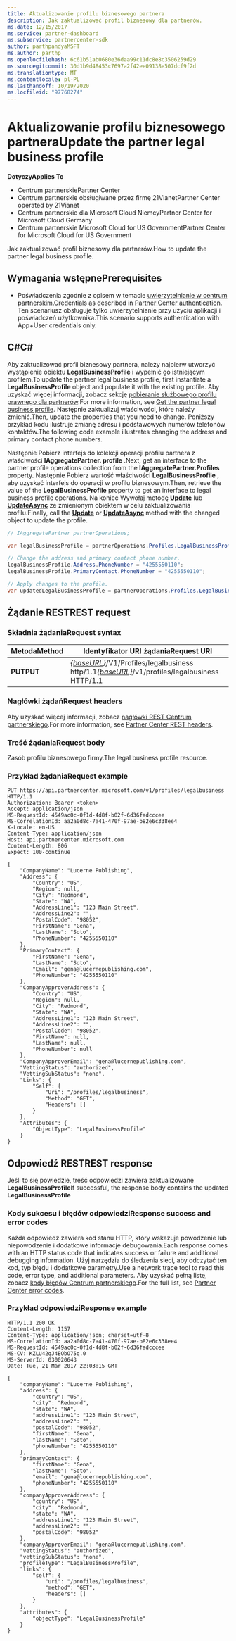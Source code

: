 ```yaml
---
title: Aktualizowanie profilu biznesowego partnera
description: Jak zaktualizować profil biznesowy dla partnerów.
ms.date: 12/15/2017
ms.service: partner-dashboard
ms.subservice: partnercenter-sdk
author: parthpandyaMSFT
ms.author: parthp
ms.openlocfilehash: 6c61b51ab0680e36daa99c11dc8e8c3506259d29
ms.sourcegitcommit: 30d1b9d48453c7697a2f42ee09138e507dcf9f2d
ms.translationtype: MT
ms.contentlocale: pl-PL
ms.lasthandoff: 10/19/2020
ms.locfileid: "97768274"
---
```

# <a name="update-the-partner-legal-business-profile"></a><span data-ttu-id="edabf-103">Aktualizowanie profilu biznesowego partnera</span><span class="sxs-lookup"><span data-stu-id="edabf-103">Update the partner legal business profile</span></span>

<span data-ttu-id="edabf-104">**Dotyczy**</span><span class="sxs-lookup"><span data-stu-id="edabf-104">**Applies To**</span></span>

- <span data-ttu-id="edabf-105">Centrum partnerskie</span><span class="sxs-lookup"><span data-stu-id="edabf-105">Partner Center</span></span>
- <span data-ttu-id="edabf-106">Centrum partnerskie obsługiwane przez firmę 21Vianet</span><span class="sxs-lookup"><span data-stu-id="edabf-106">Partner Center operated by 21Vianet</span></span>
- <span data-ttu-id="edabf-107">Centrum partnerskie dla Microsoft Cloud Niemcy</span><span class="sxs-lookup"><span data-stu-id="edabf-107">Partner Center for Microsoft Cloud Germany</span></span>
- <span data-ttu-id="edabf-108">Centrum partnerskie Microsoft Cloud for US Government</span><span class="sxs-lookup"><span data-stu-id="edabf-108">Partner Center for Microsoft Cloud for US Government</span></span>

<span data-ttu-id="edabf-109">Jak zaktualizować profil biznesowy dla partnerów.</span><span class="sxs-lookup"><span data-stu-id="edabf-109">How to update the partner legal business profile.</span></span>

## <a name="prerequisites"></a><span data-ttu-id="edabf-110">Wymagania wstępne</span><span class="sxs-lookup"><span data-stu-id="edabf-110">Prerequisites</span></span>

- <span data-ttu-id="edabf-111">Poświadczenia zgodnie z opisem w temacie [uwierzytelnianie w centrum partnerskim](partner-center-authentication.md).</span><span class="sxs-lookup"><span data-stu-id="edabf-111">Credentials as described in [Partner Center authentication](partner-center-authentication.md).</span></span> <span data-ttu-id="edabf-112">Ten scenariusz obsługuje tylko uwierzytelnianie przy użyciu aplikacji i poświadczeń użytkownika.</span><span class="sxs-lookup"><span data-stu-id="edabf-112">This scenario supports authentication with App+User credentials only.</span></span>

## <a name="c"></a><span data-ttu-id="edabf-113">C\#</span><span class="sxs-lookup"><span data-stu-id="edabf-113">C\#</span></span>

<span data-ttu-id="edabf-114">Aby zaktualizować profil biznesowy partnera, należy najpierw utworzyć wystąpienie obiektu **LegalBusinessProfile** i wypełnić go istniejącym profilem.</span><span class="sxs-lookup"><span data-stu-id="edabf-114">To update the partner legal business profile, first instantiate a **LegalBusinessProfile** object and populate it with the existing profile.</span></span> <span data-ttu-id="edabf-115">Aby uzyskać więcej informacji, zobacz sekcję [pobieranie służbowego profilu prawnego dla partnerów](get-legal-business-profile.md).</span><span class="sxs-lookup"><span data-stu-id="edabf-115">For more information, see [Get the partner legal business profile](get-legal-business-profile.md).</span></span> <span data-ttu-id="edabf-116">Następnie zaktualizuj właściwości, które należy zmienić.</span><span class="sxs-lookup"><span data-stu-id="edabf-116">Then, update the properties that you need to change.</span></span> <span data-ttu-id="edabf-117">Poniższy przykład kodu ilustruje zmianę adresu i podstawowych numerów telefonów kontaktów.</span><span class="sxs-lookup"><span data-stu-id="edabf-117">The following code example illustrates changing the address and primary contact phone numbers.</span></span>

<span data-ttu-id="edabf-118">Następnie Pobierz interfejs do kolekcji operacji profilu partnera z właściwości **IAggregatePartner. profile** .</span><span class="sxs-lookup"><span data-stu-id="edabf-118">Next, get an interface to the partner profile operations collection from the **IAggregatePartner.Profiles** property.</span></span> <span data-ttu-id="edabf-119">Następnie Pobierz wartość właściwości **LegalBusinessProfile** , aby uzyskać interfejs do operacji w profilu biznesowym.</span><span class="sxs-lookup"><span data-stu-id="edabf-119">Then, retrieve the value of the **LegalBusinessProfile** property to get an interface to legal business profile operations.</span></span> <span data-ttu-id="edabf-120">Na koniec Wywołaj metodę [**Update**](/dotnet/api/microsoft.store.partnercenter.profiles.ilegalbusinessprofile.update) lub [**UpdateAsync**](/dotnet/api/microsoft.store.partnercenter.profiles.ilegalbusinessprofile.updateasync) ze zmienionym obiektem w celu zaktualizowania profilu.</span><span class="sxs-lookup"><span data-stu-id="edabf-120">Finally, call the [**Update**](/dotnet/api/microsoft.store.partnercenter.profiles.ilegalbusinessprofile.update) or [**UpdateAsync**](/dotnet/api/microsoft.store.partnercenter.profiles.ilegalbusinessprofile.updateasync) method with the changed object to update the profile.</span></span>

``` csharp
// IAggregatePartner partnerOperations;

var legalBusinessProfile = partnerOperations.Profiles.LegalBusinessProfile.Get();

// Change the address and primary contact phone number.
legalBusinessProfile.Address.PhoneNumber = "4255550110";
legalBusinessProfile.PrimaryContact.PhoneNumber = "4255550110";

// Apply changes to the profile.
var updatedLegalBusinessProfile = partnerOperations.Profiles.LegalBusinessProfile.Update(legalBusinessProfile);
```

## <a name="rest-request"></a><span data-ttu-id="edabf-121">Żądanie REST</span><span class="sxs-lookup"><span data-stu-id="edabf-121">REST request</span></span>

### <a name="request-syntax"></a><span data-ttu-id="edabf-122">Składnia żądania</span><span class="sxs-lookup"><span data-stu-id="edabf-122">Request syntax</span></span>

| <span data-ttu-id="edabf-123">Metoda</span><span class="sxs-lookup"><span data-stu-id="edabf-123">Method</span></span>  | <span data-ttu-id="edabf-124">Identyfikator URI żądania</span><span class="sxs-lookup"><span data-stu-id="edabf-124">Request URI</span></span>                                                                    |
|---------|--------------------------------------------------------------------------------|
| <span data-ttu-id="edabf-125">**PUT**</span><span class="sxs-lookup"><span data-stu-id="edabf-125">**PUT**</span></span> | <span data-ttu-id="edabf-126">[*{baseURL}*](partner-center-rest-urls.md)/V1/Profiles/legalbusiness http/1.1</span><span class="sxs-lookup"><span data-stu-id="edabf-126">[*{baseURL}*](partner-center-rest-urls.md)/v1/profiles/legalbusiness HTTP/1.1</span></span> |

### <a name="request-headers"></a><span data-ttu-id="edabf-127">Nagłówki żądań</span><span class="sxs-lookup"><span data-stu-id="edabf-127">Request headers</span></span>

<span data-ttu-id="edabf-128">Aby uzyskać więcej informacji, zobacz [nagłówki REST Centrum partnerskiego](headers.md).</span><span class="sxs-lookup"><span data-stu-id="edabf-128">For more information, see [Partner Center REST headers](headers.md).</span></span>

### <a name="request-body"></a><span data-ttu-id="edabf-129">Treść żądania</span><span class="sxs-lookup"><span data-stu-id="edabf-129">Request body</span></span>

<span data-ttu-id="edabf-130">Zasób profilu biznesowego firmy.</span><span class="sxs-lookup"><span data-stu-id="edabf-130">The legal business profile resource.</span></span>

### <a name="request-example"></a><span data-ttu-id="edabf-131">Przykład żądania</span><span class="sxs-lookup"><span data-stu-id="edabf-131">Request example</span></span>

```http
PUT https://api.partnercenter.microsoft.com/v1/profiles/legalbusiness HTTP/1.1
Authorization: Bearer <token>
Accept: application/json
MS-RequestId: 4549ac0c-0f1d-4d8f-b02f-6d36fadcccee
MS-CorrelationId: aa2a0d8c-7a41-470f-97ae-b82e6c338ee4
X-Locale: en-US
Content-Type: application/json
Host: api.partnercenter.microsoft.com
Content-Length: 806
Expect: 100-continue

{
    "CompanyName": "Lucerne Publishing",
    "Address": {
        "Country": "US",
        "Region": null,
        "City": "Redmond",
        "State": "WA",
        "AddressLine1": "123 Main Street",
        "AddressLine2": "",
        "PostalCode": "98052",
        "FirstName": "Gena",
        "LastName": "Soto",
        "PhoneNumber": "4255550110"
    },
    "PrimaryContact": {
        "FirstName": "Gena",
        "LastName": "Soto",
        "Email": "gena@lucernepublishing.com",
        "PhoneNumber": "4255550110"
    },
    "CompanyApproverAddress": {
        "Country": "US",
        "Region": null,
        "City": "Redmond",
        "State": "WA",
        "AddressLine1": "123 Main Street",
        "AddressLine2": "",
        "PostalCode": "98052",
        "FirstName": null,
        "LastName": null,
        "PhoneNumber": null
    },
    "CompanyApproverEmail": "gena@lucernepublishing.com",
    "VettingStatus": "authorized",
    "VettingSubStatus": "none",
    "Links": {
        "Self": {
            "Uri": "/profiles/legalbusiness",
            "Method": "GET",
            "Headers": []
        }
    },
    "Attributes": {
        "ObjectType": "LegalBusinessProfile"
    }
}
```

## <a name="rest-response"></a><span data-ttu-id="edabf-132">Odpowiedź REST</span><span class="sxs-lookup"><span data-stu-id="edabf-132">REST response</span></span>

<span data-ttu-id="edabf-133">Jeśli to się powiedzie, treść odpowiedzi zawiera zaktualizowane **LegalBusinessProfile**</span><span class="sxs-lookup"><span data-stu-id="edabf-133">If successful, the response body contains the updated **LegalBusinessProfile**</span></span>

### <a name="response-success-and-error-codes"></a><span data-ttu-id="edabf-134">Kody sukcesu i błędów odpowiedzi</span><span class="sxs-lookup"><span data-stu-id="edabf-134">Response success and error codes</span></span>

<span data-ttu-id="edabf-135">Każda odpowiedź zawiera kod stanu HTTP, który wskazuje powodzenie lub niepowodzenie i dodatkowe informacje debugowania.</span><span class="sxs-lookup"><span data-stu-id="edabf-135">Each response comes with an HTTP status code that indicates success or failure and additional debugging information.</span></span> <span data-ttu-id="edabf-136">Użyj narzędzia do śledzenia sieci, aby odczytać ten kod, typ błędu i dodatkowe parametry.</span><span class="sxs-lookup"><span data-stu-id="edabf-136">Use a network trace tool to read this code, error type, and additional parameters.</span></span> <span data-ttu-id="edabf-137">Aby uzyskać pełną listę, zobacz [kody błędów Centrum partnerskiego](error-codes.md).</span><span class="sxs-lookup"><span data-stu-id="edabf-137">For the full list, see [Partner Center error codes](error-codes.md).</span></span>

### <a name="response-example"></a><span data-ttu-id="edabf-138">Przykład odpowiedzi</span><span class="sxs-lookup"><span data-stu-id="edabf-138">Response example</span></span>

```http
HTTP/1.1 200 OK
Content-Length: 1157
Content-Type: application/json; charset=utf-8
MS-CorrelationId: aa2a0d8c-7a41-470f-97ae-b82e6c338ee4
MS-RequestId: 4549ac0c-0f1d-4d8f-b02f-6d36fadcccee
MS-CV: KZLU42qJ4EObO75q.0
MS-ServerId: 030020643
Date: Tue, 21 Mar 2017 22:03:15 GMT

{
    "companyName": "Lucerne Publishing",
    "address": {
        "country": "US",
        "city": "Redmond",
        "state": "WA",
        "addressLine1": "123 Main Street",
        "addressLine2": "",
        "postalCode": "98052",
        "firstName": "Gena",
        "lastName": "Soto",
        "phoneNumber": "4255550110"
    },
    "primaryContact": {
        "firstName": "Gena",
        "lastName": "Soto",
        "email": "gena@lucernepublishing.com",
        "phoneNumber": "4255550110"
    },
    "companyApproverAddress": {
        "country": "US",
        "city": "Redmond",
        "state": "WA",
        "addressLine1": "123 Main Street",
        "addressLine2": "",
        "postalCode": "98052"
    },
    "companyApproverEmail": "gena@lucernepublishing.com",
    "vettingStatus": "authorized",
    "vettingSubStatus": "none",
    "profileType": "LegalBusinessProfile",
    "links": {
        "self": {
            "uri": "/profiles/legalbusiness",
            "method": "GET",
            "headers": []
        }
    },
    "attributes": {
        "objectType": "LegalBusinessProfile"
    }
}
```
